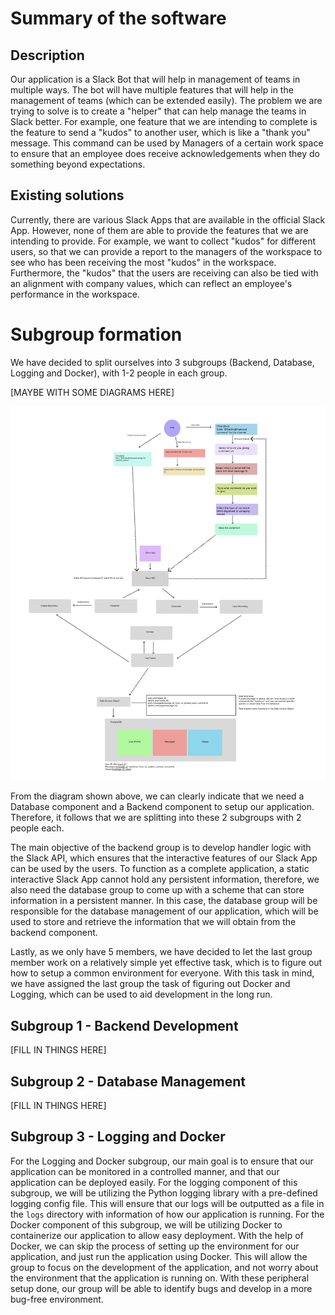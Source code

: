# Summary of the software

## Description

Our application is a Slack Bot that will help in management of teams in multiple ways. The bot will have multiple features that will help in the management of teams (which can be extended easily).
The problem we are trying to solve is to create a "helper" that can help manage the teams in Slack better.
For example, one feature that we are intending to complete is the feature to send a "kudos" to another user, which is like a "thank you" message.
This command can be used by Managers of a certain work space to ensure that an employee does receive acknowledgements when they do something beyond expectations.

## Existing solutions

Currently, there are various Slack Apps that are available in the official Slack App. However, none of them are able to provide the features that we are intending to provide.
For example, we want to collect "kudos" for different users, so that we can provide a report to the managers of the workspace to see who has been receiving the most "kudos" in the workspace.
Furthermore, the "kudos" that the users are receiving can also be tied with an alignment with company values, which can reflect an employee's performance in the workspace.

# Subgroup formation

We have decided to split ourselves into 3 subgroups (Backend, Database, Logging and Docker), with 1-2 people in each group. 

[MAYBE WITH SOME DIAGRAMS HERE]

[//]: # (I'm not sure if we will use this diagram, but I will just put it here for now)
![Diagram flow](../D1/Frame.jpg)

From the diagram shown above, we can clearly indicate that we need a Database component and a Backend component to setup our application.
Therefore, it follows that we are splitting into these 2 subgroups with 2 people each. 

The main objective of the backend group is to develop handler logic with the Slack API, which ensures that the interactive features of our Slack App can be used by the users. 
To function as a complete application, a static interactive Slack App cannot hold any persistent information, therefore, we also need the database group to come up with a scheme that can store information in a persistent manner.
In this case, the database group will be responsible for the database management of our application, which will be used to store and retrieve the information that we will obtain from the backend component.

Lastly, as we only have 5 members, we have decided to let the last group member work on a relatively simple yet effective task, which is to figure out how to setup a common environment for everyone. 
With this task in mind, we have assigned the last group the task of figuring out Docker and Logging, which can be used to aid development in the long run. 

## Subgroup 1 - Backend Development

[FILL IN THINGS HERE]

## Subgroup 2 - Database Management

[FILL IN THINGS HERE]

## Subgroup 3 - Logging and Docker

For the Logging and Docker subgroup, our main goal is to ensure that our application can be monitored in a controlled manner, and that our application can be deployed easily.
For the logging component of this subgroup, we will be utilizing the Python logging library with a pre-defined logging config file. This will ensure that our logs will be outputted as a file in the `logs` directory with information of how our application is running. 
For the Docker component of this subgroup, we will be utilizing Docker to containerize our application to allow easy deployment. With the help of Docker, we can skip the process of setting up the environment for our application, and just run the application using Docker. 
This will allow the group to focus on the development of the application, and not worry about the environment that the application is running on. 
With these peripheral setup done, our group will be able to identify bugs and develop in a more bug-free environment. 
